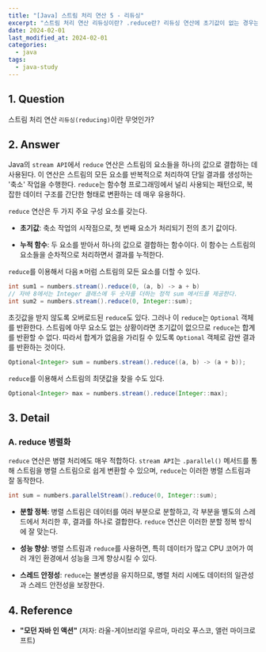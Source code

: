 ```yaml
---
title: "[Java] 스트림 처리 연산 5 - 리듀싱"
excerpt: "스트림 처리 연산 리듀싱이란? .reduce란? 리듀싱 연산에 초기값이 없는 경우는 어떻게 처리하는가? 리듀싱 연산으로 요소의 합, 최댓값, 최솟값을 계산하는 방법은 무엇인가? reduce 병렬화란?"
date: 2024-02-01
last_modified_at: 2024-02-01
categories:
  - java
tags:
  - java-study
---
```


## 1. Question

스트림 처리 연산 `리듀싱(reducing)`이란 무엇인가?

## 2. Answer

Java의 `stream API`에서 `reduce` 연산은 스트림의 요소들을 하나의 값으로 결합하는 데 사용된다. 이 연산은 스트림의 모든 요소를 반복적으로 처리하여 단일 결과를 생성하는 '축소' 작업을 수행한다. `reduce`는 함수형 프로그래밍에서 널리 사용되는 패턴으로, 복잡한 데이터 구조를 간단한 형태로 변환하는 데 매우 유용하다.

`reduce` 연산은 두 가지 주요 구성 요소를 갖는다.

* **초기값**: 축소 작업의 시작점으로, 첫 번째 요소가 처리되기 전의 초기 값이다.

* **누적 함수**: 두 요소를 받아서 하나의 값으로 결합하는 함수이다. 이 함수는 스트림의 요소들을 순차적으로 처리하면서 결과를 누적한다.

`reduce`를 이용해서 다음ㅊ머럼 스트림의 모든 요소를 더할 수 있다.

```java
int sum1 = numbers.stream().reduce(0, (a, b) -> a + b)
// 자바 8에서는 Integer 클래스에 두 숫자를 더하는 정적 sum 메서드를 제공한다.
int sum2 = numbers.stream().reduce(0, Integer::sum);
```

초깃값을 받지 않도록 오버로드된 `reduce`도 있다. 그러나 이 `reduce`는 `Optional` 객체를 반환한다. 스트림에 아무 요소도 없는 상황이라면 초기값이 없으므로 `reduce`는 합계를 반환할 수 없다. 따라서 합계가 없음을 가리킬 수 있도록 `Optional` 객체로 감싼 결과를 반환하는 것이다.

```java
Optional<Integer> sum = numbers.stream().reduce((a, b) -> (a + b));
```

`reduce`를 이용해서 스트림의 최댓값을 찾을 수도 있다.

```java
Optional<Integer> max = numbers.stream().reduce(Integer::max);
```

## 3. Detail

### A. reduce 병렬화

`reduce` 연산은 병렬 처리에도 매우 적합하다. `stream API`는 `.parallel()` 메서드를 통해 스트림을 병렬 스트림으로 쉽게 변환할 수 있으며, `reduce`는 이러한 병렬 스트림과 잘 동작한다.

```java
int sum = numbers.parallelStream().reduce(0, Integer::sum);
```

* **분할 정복**: 병렬 스트림은 데이터를 여러 부분으로 분할하고, 각 부분을 별도의 스레드에서 처리한 후, 결과를 하나로 결합한다. `reduce` 연산은 이러한 분할 정복 방식에 잘 맞는다.

* **성능 향상**: 병렬 스트림과 `reduce`를 사용하면, 특히 데이터가 많고 CPU 코어가 여러 개인 환경에서 성능을 크게 향상시킬 수 있다.

* **스레드 안정성**: `reduce`는 불변성을 유지하므로, 병렬 처리 시에도 데이터의 일관성과 스레드 안전성을 보장한다.

## 4. Reference

* **"모던 자바 인 액션"** (저자: 라울-게이브리얼 우르마, 마리오 푸스코, 앨런 마이크로프트)